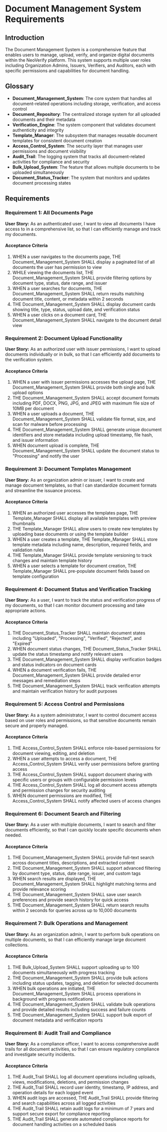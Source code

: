 # Document Management System Requirements

## Introduction

The Document Management System is a comprehensive feature that enables users to manage, upload, verify, and organize digital documents within the NeoVerify platform. This system supports multiple user roles including Organization Admins, Issuers, Verifiers, and Auditors, each with specific permissions and capabilities for document handling.

## Glossary

- **Document_Management_System**: The core system that handles all document-related operations including storage, verification, and access control
- **Document_Repository**: The centralized storage system for all uploaded documents and their metadata
- **Verification_Engine**: The system component that validates document authenticity and integrity
- **Template_Manager**: The subsystem that manages reusable document templates for consistent document creation
- **Access_Control_System**: The security layer that manages user permissions and document visibility
- **Audit_Trail**: The logging system that tracks all document-related activities for compliance and security
- **Bulk_Upload_System**: The feature that allows multiple documents to be uploaded simultaneously
- **Document_Status_Tracker**: The system that monitors and updates document processing states

## Requirements

### Requirement 1: All Documents Page

**User Story:** As an authenticated user, I want to view all documents I have access to in a comprehensive list, so that I can efficiently manage and track my documents.

#### Acceptance Criteria

1. WHEN a user navigates to the documents page, THE Document_Management_System SHALL display a paginated list of all documents the user has permission to view
2. WHILE viewing the documents list, THE Document_Management_System SHALL provide filtering options by document type, status, date range, and issuer
3. WHEN a user searches for documents, THE Document_Management_System SHALL return results matching document title, content, or metadata within 2 seconds
4. THE Document_Management_System SHALL display document cards showing title, type, status, upload date, and verification status
5. WHEN a user clicks on a document card, THE Document_Management_System SHALL navigate to the document detail view

### Requirement 2: Document Upload Functionality

**User Story:** As an authorized user with issuer permissions, I want to upload documents individually or in bulk, so that I can efficiently add documents to the verification system.

#### Acceptance Criteria

1. WHEN a user with issuer permissions accesses the upload page, THE Document_Management_System SHALL provide both single and bulk upload options
2. THE Document_Management_System SHALL accept document formats including PDF, DOCX, PNG, JPG, and JPEG with maximum file size of 10MB per document
3. WHEN a user uploads a document, THE Document_Management_System SHALL validate file format, size, and scan for malware before processing
4. THE Document_Management_System SHALL generate unique document identifiers and store metadata including upload timestamp, file hash, and issuer information
5. WHEN document upload is complete, THE Document_Management_System SHALL update the document status to "Processing" and notify the user

### Requirement 3: Document Templates Management

**User Story:** As an organization admin or issuer, I want to create and manage document templates, so that I can standardize document formats and streamline the issuance process.

#### Acceptance Criteria

1. WHEN an authorized user accesses the templates page, THE Template_Manager SHALL display all available templates with preview thumbnails
2. THE Template_Manager SHALL allow users to create new templates by uploading base documents or using the template builder
3. WHEN a user creates a template, THE Template_Manager SHALL store template metadata including name, description, required fields, and validation rules
4. THE Template_Manager SHALL provide template versioning to track changes and maintain template history
5. WHEN a user selects a template for document creation, THE Template_Manager SHALL pre-populate document fields based on template configuration

### Requirement 4: Document Status and Verification Tracking

**User Story:** As a user, I want to track the status and verification progress of my documents, so that I can monitor document processing and take appropriate actions.

#### Acceptance Criteria

1. THE Document_Status_Tracker SHALL maintain document states including "Uploaded", "Processing", "Verified", "Rejected", and "Expired"
2. WHEN document status changes, THE Document_Status_Tracker SHALL update the status timestamp and notify relevant users
3. THE Document_Management_System SHALL display verification badges and status indicators on document cards
4. WHEN a document verification fails, THE Document_Management_System SHALL provide detailed error messages and remediation steps
5. THE Document_Management_System SHALL track verification attempts and maintain verification history for audit purposes

### Requirement 5: Access Control and Permissions

**User Story:** As a system administrator, I want to control document access based on user roles and permissions, so that sensitive documents remain secure and properly managed.

#### Acceptance Criteria

1. THE Access_Control_System SHALL enforce role-based permissions for document viewing, editing, and deletion
2. WHEN a user attempts to access a document, THE Access_Control_System SHALL verify user permissions before granting access
3. THE Access_Control_System SHALL support document sharing with specific users or groups with configurable permission levels
4. THE Access_Control_System SHALL log all document access attempts and permission changes for security auditing
5. WHEN document permissions are modified, THE Access_Control_System SHALL notify affected users of access changes

### Requirement 6: Document Search and Filtering

**User Story:** As a user with multiple documents, I want to search and filter documents efficiently, so that I can quickly locate specific documents when needed.

#### Acceptance Criteria

1. THE Document_Management_System SHALL provide full-text search across document titles, descriptions, and extracted content
2. THE Document_Management_System SHALL support advanced filtering by document type, status, date range, issuer, and custom tags
3. WHEN search results are displayed, THE Document_Management_System SHALL highlight matching terms and provide relevance scoring
4. THE Document_Management_System SHALL save user search preferences and provide search history for quick access
5. THE Document_Management_System SHALL return search results within 2 seconds for queries across up to 10,000 documents

### Requirement 7: Bulk Operations and Management

**User Story:** As an organization admin, I want to perform bulk operations on multiple documents, so that I can efficiently manage large document collections.

#### Acceptance Criteria

1. THE Bulk_Upload_System SHALL support uploading up to 100 documents simultaneously with progress tracking
2. THE Document_Management_System SHALL provide bulk actions including status updates, tagging, and deletion for selected documents
3. WHEN bulk operations are initiated, THE Document_Management_System SHALL process operations in background with progress notifications
4. THE Document_Management_System SHALL validate bulk operations and provide detailed results including success and failure counts
5. THE Document_Management_System SHALL support bulk export of document metadata and verification reports

### Requirement 8: Audit Trail and Compliance

**User Story:** As a compliance officer, I want to access comprehensive audit trails for all document activities, so that I can ensure regulatory compliance and investigate security incidents.

#### Acceptance Criteria

1. THE Audit_Trail SHALL log all document operations including uploads, views, modifications, deletions, and permission changes
2. THE Audit_Trail SHALL record user identity, timestamp, IP address, and operation details for each logged event
3. WHEN audit logs are accessed, THE Audit_Trail SHALL provide filtering and search capabilities across all logged activities
4. THE Audit_Trail SHALL retain audit logs for a minimum of 7 years and support secure export for compliance reporting
5. THE Audit_Trail SHALL generate automated compliance reports for document handling activities on a scheduled basis